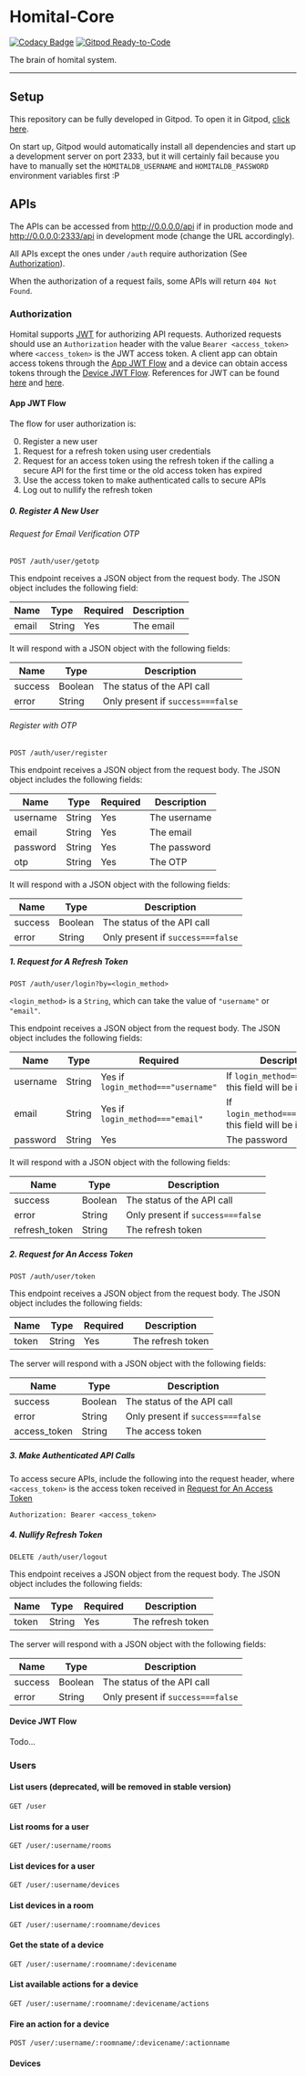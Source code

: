 # Homital-Core

[![Codacy Badge](https://app.codacy.com/project/badge/Grade/b7a415b1f02144d9a12b4bb532309ef2)](https://www.codacy.com/gh/Homital/Homital-Core?utm_source=github.com&amp;utm_medium=referral&amp;utm_content=Homital/Homital-Core&amp;utm_campaign=Badge_Grade)
[![Gitpod Ready-to-Code](https://img.shields.io/badge/Gitpod-Ready--to--Code-blue?logo=gitpod)](https://gitpod.io/#https://github.com/Homital/Homital-Core) 

The brain of homital system.

----------------------------

## Setup

This repository can be fully developed in Gitpod. To open it in Gitpod, [click here](https://gitpod.io/#https://github.com/Homital/Homital-Core).

On start up, Gitpod would automatically install all dependencies and start up a development server on port 2333, but it will certainly fail because you have to manually set the `HOMITALDB_USERNAME` and `HOMITALDB_PASSWORD` environment variables first :P

## APIs

The APIs can be accessed from <http://0.0.0.0/api> if in production mode and <http://0.0.0.0:2333/api> in development mode (change the URL accordingly).

All APIs except the ones under `/auth` require authorization (See [Authorization](#authorization)).

When the authorization of a request fails, some APIs will return `404 Not Found`.

### Authorization

Homital supports [JWT](https://jwt.io/) for authorizing API requests. Authorized requests should use an `Authorization` header with the value `Bearer <access_token>` where `<access_token>` is the JWT access token. A client app can obtain access tokens through the [App JWT Flow](#app-jwt-flow) and a device can obtain access tokens through the [Device JWT Flow](#device-jwt-flow). References for JWT can be found [here](https://jwt.io/introduction/) and [here](https://auth0.com/resources/ebooks/jwt-handbook).

#### App JWT Flow

The flow for user authorization is:

0. Register a new user
1. Request for a refresh token using user credentials
2. Request for an access token using the refresh token if the calling a secure API for the first time or the old access token has expired
3. Use the access token to make authenticated calls to secure APIs
4. Log out to nullify the refresh token

##### 0. Register A New User

###### Request for Email Verification OTP

```
POST /auth/user/getotp
```

This endpoint receives a JSON object from the request body. The JSON object includes the following field:

Name     | Type   | Required | Description
---------|--------|----------|------------
email    | String | Yes      | The email

It will respond with a JSON object with the following fields:

Name          | Type    | Description
--------------|---------|------------
success       | Boolean | The status of the API call
error         | String  | Only present if `success===false`

###### Register with OTP

```
POST /auth/user/register
```

This endpoint receives a JSON object from the request body. The JSON object includes the following fields:

Name     | Type   | Required | Description
---------|--------|----------|------------
username | String | Yes      | The username
email    | String | Yes      | The email
password | String | Yes      | The password
otp      | String | Yes      | The OTP

It will respond with a JSON object with the following fields:

Name          | Type    | Description
--------------|---------|------------
success       | Boolean | The status of the API call
error         | String  | Only present if `success===false`

##### 1. Request for A Refresh Token

```
POST /auth/user/login?by=<login_method>
```

`<login_method>` is a `String`, which can take the value of `"username"` or `"email"`.

This endpoint receives a JSON object from the request body. The JSON object includes the following fields:

Name     | Type   | Required                          | Description
---------|--------|-----------------------------------|------------
username | String | Yes if `login_method==="username"` | If `login_method==="email"`, this field will be ignored
email    | String | Yes if `login_method==="email"`    | If `login_method==="username"`, this field will be ignored
password | String | Yes                               | The password

It will respond with a JSON object with the following fields:

Name          | Type    | Description
--------------|---------|------------
success       | Boolean | The status of the API call
error         | String  | Only present if `success===false`
refresh_token | String  | The refresh token

##### 2. Request for An Access Token

```
POST /auth/user/token
```

This endpoint receives a JSON object from the request body. The JSON object includes the following fields:

Name  | Type   | Required | Description
------|--------|----------|------------
token | String | Yes      | The refresh token

The server will respond with a JSON object with the following fields:

Name          | Type    | Description
--------------|---------|------------
success       | Boolean | The status of the API call
error         | String  | Only present if `success===false`
access_token  | String  | The access token

##### 3. Make Authenticated API Calls

To access secure APIs, include the following into the request header, where `<access_token>` is the access token received in [Request for An Access Token](#2-request-for-an-access-token)

```
Authorization: Bearer <access_token>
```

##### 4. Nullify Refresh Token

```
DELETE /auth/user/logout
```

This endpoint receives a JSON object from the request body. The JSON object includes the following fields:

Name  | Type   | Required | Description
------|--------|----------|------------
token | String | Yes      | The refresh token

The server will respond with a JSON object with the following fields:

Name          | Type    | Description
--------------|---------|------------
success       | Boolean | The status of the API call
error         | String  | Only present if `success===false`

#### Device JWT Flow

Todo...

### Users

#### List users (deprecated, will be removed in stable version)

```
GET /user
```

#### List rooms for a user

```
GET /user/:username/rooms
```

#### List devices for a user

```
GET /user/:username/devices
```

#### List devices in a room

```
GET /user/:username/:roomname/devices
```

#### Get the state of a device

```
GET /user/:username/:roomname/:devicename
```

#### List available actions for a device

```
GET /user/:username/:roomname/:devicename/actions
```

#### Fire an action for a device

```
POST /user/:username/:roomname/:devicename/:actionname
```

#### Devices

